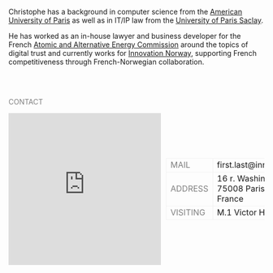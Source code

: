 <head> 
<script src="https://kit.fontawesome.com/aeb7c89902.js" crossorigin="anonymous"></script>
</head>


Christophe has a background in computer science from the <a href="https://www.aup.edu/">American University of Paris</a> as well as in IT/IP law from the <a href="https://www.universite-paris-saclay.fr/en">University of Paris Saclay</a>.

He has worked as an in-house lawyer and business developer for the French <a href="https://list.cea.fr/en/digital-trust-building-a-more-secure-digital-world/">Atomic and Alternative Energy Commission</a> around the topics of digital trust and currently works for <a href="https://en.innovasjonnorge.no">Innovation Norway</a>, supporting French competitiveness through French-Norwegian collaboration.

<br>
<br>

<span style="color:grey">CONTACT</span> <br>



<tr>
<div style="display: flex; align-items: center;">
    <iframe class="tabContent" name="tabIframe2" frameborder="0" 
            src="https://api.mapbox.com/styles/v1/chrisatmap/clqdjwxk300dw01qv1mu6cx9m.html?title=false&access_token=pk.eyJ1IjoiY2hyaXNhdG1hcCIsImEiOiJjbHFkanRndW8wNjA3MmpudXd6MnZqNDIzIn0.j2jlIdifM0ESvNBNlKXQ-A&zoomwheel=false#10.44/48.8682/2.3152" 
            title="Monochrome" style="border:none; width: 400px; height: 300px;"></iframe>
    <table style="margin-left: 10px;">
        <tr>
            <td style="border: 1px solid #f2f2f2;"><span style="color:grey">MAIL</span></td>
            <td style="border: 1px solid #f2f2f2;">first.last@innovationnorway.no</td>
        </tr>
        <tr>
            <td style="border: 1px solid #f2f2f2;"><span style="color:grey">ADDRESS</span></td>
            <td style="border: 1px solid #f2f2f2;">16 r. Washington<br>75008 Paris<br>France</td>        
        </tr>
        <tr>
            <td style="border: 1px solid #f2f2f2;"><span style="color:grey">VISITING</span></td>
            <td style="border: 1px solid #f2f2f2;">M.1 Victor Hugo <br> <a href="https://www.ratp.fr/en/itineraires"><i class="fa-solid fa-train-subway"></i></a></td>        
        </tr>
    </table>
</div>
</tr>

    
